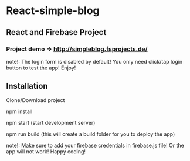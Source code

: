 # React-simple-blog
## React and Firebase Project
### Project demo => http://simpleblog.fsprojects.de/

note!:
  The login form is disabled by default!
  You only need click/tap login button to test the app!
  Enjoy!
  
## Installation

Clone/Download project

npm install

npm start (start development server)

npm run build (this will create a build folder for you to deploy the app)

note!:
  Make sure to add your firebase credentials in firebase.js file!
  Or the app will not work!
  Happy coding!
